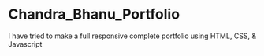 # Chandra_Bhanu_Portfolio
I have tried to make a full responsive complete portfolio using HTML, CSS, & Javascript
